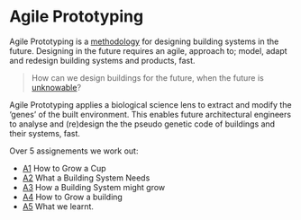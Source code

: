 # Agile Prototyping

Agile Prototyping is a [methodology] for designing building systems in the future. Designing in the future requires an agile, approach to; model, adapt and redesign building systems and products, fast.

>How can we design buildings for the future, when the future is [unknowable]?

Agile Prototyping applies a biological science lens to extract and modify the ‘genes’ of the built environment. This enables future architectural engineers to analyse and (re)design the the pseudo genetic code of buildings and their systems, fast.  

Over 5 assignements we work out:

* [A1] How to Grow a Cup
* [A2] What a Building System Needs
* [A3] How a Building System might grow
* [A4] How to Grow a building
* [A5] What we learnt.


<!-- link -->
[meta disciplinary systems]: Concepts/MetaDisciplinary
[unknowable]: Concepts/Futures
[uncertainty]: Concepts/uncertainty
[future]: Concepts/Futures
[methodology]: Methodology
[projects]: Projects

[A1]: /Agile/Assignments/A1
[A2]: /Agile/Assignments/A2
[A3]: /Agile/Assignments/A3
[A4]: /Agile/Assignments/A4
[A5]: /Agile/Assignments/A5
